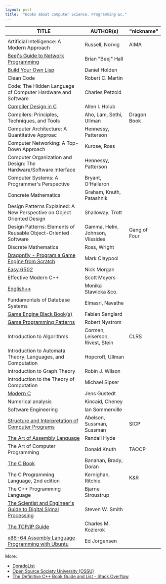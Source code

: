 ```yaml
---
layout: post
title:  "Books about Computer Science, Programming &c."
---
```


| TITLE | AUTHOR(s) | "nickname"
|--|--|--|
||
| Artificial Intelligence: A Modern Approach                               | Russell, Norvig                  | AIMA
| [Beej's Guide to Network Programming][Beej]                              | Brian "Beej" Hall                |
| [Build Your Own Lisp][Lisp]                                              | Daniel Holden                    |
| Clean Code                                                               | Robert C. Martin                 |
| Code: The Hidden Language of Computer Hardware and Software              | Charles Petzold                  |
| [Compiler Design in C][Holub]                                            | Allen I. Holub                   |
| Compilers: Principles, Techniques, and Tools                             | Aho, Lam, Sethi, Ullman          | Dragon Book
| Computer Architecture: A Quantitative Approac                            | Hennessy, Patterson              |
| Computer Networking: A Top-Down Approach                                 | Kurose, Ross                     |
| Computer Organization and Design: The Hardware/Software Interface        | Hennessy, Patterson              |
| Computer Systems: A Programmer's Perspective                             | Bryant, O'Hallaron               |
| Concrete Mathematics                                                     | Graham, Knuth, Patashnik         |
| Design Patterns Explained: A New Perspective on Object Oriented Design   | Shalloway, Trott                 |
| Design Patterns: Elements of Reusable Object-Oriented Software           | Gamma, Helm, Johnson, Vlissides  | Gang of Four
| Discrete Mathematics                                                     | Ross, Wright                     |
| [Dragonfly - Program a Game Engine from Scratch][Dragon]                 | Mark Claypool                    |
| [Easy 6502][6502]                                                        | Nick Morgan                      |
| Effective Modern C++                                                     | Scott Meyers                     |
| [English++][Epp]                                                         | Monika Stawicka &co.             |
| Fundamentals of Database Systems                                         | Elmasri, Navathe                 |
| [Game Engine Black Book(s)][GEBB]                                        | Fabien Sanglard                  |
| [Game Programming Patterns][GamPat]                                      | Robert Nystrom                   |
| Introduction to Algorithms                                               | Cormen, Leiserson, Rivest, Stein | CLRS
| Introduction to Automata Theory, Languages, and Computation              | Hopcroft, Ullman                 |
| Introduction to Graph Theory                                             | Robin J. Wilson                  |
| Introduction to the Theory of Computation                                | Michael Sipser                   |
| [Modern C][Jens]                                                         | Jens Gustedt                     |
| Numerical analysis                                                       | Kincaid, Cheney                  |
| Software Engineering                                                     | Ian Sommerville                  |
| [Structure and Interpretation of Computer Programs][SICP]                | Abelson, Sussman, Sussman        | SICP
| [The Art of Assembly Language][ArtAsm]                                   | Randall Hyde                     |
| The Art of Computer Programming                                          | Donald Knuth                     | TAOCP
| [The C Book][TheC]                                                       | Banahan, Brady, Doran            |
| The C Programming Language, 2nd edition                                  | Kernighan, Ritchie               | K&R
| The C++ Programming Language                                             | Bjarne Stroustrup                |
| [The Scientist and Engineer's Guide to Digital Signal Processing][Smith] | Steven W. Smith                  |
| [The TCP/IP Guide][TCP]                                                  | Charles M. Kozierok              |
| [x86-64 Assembly Language Programming with Ubuntu][JorAsm]               | Ed Jorgensen                     |

More:
  * [DoradoList](https://www.doradolist.com/)
  * [Open Source Society University (OSSU)](https://github.com/ossu)
  * [The Definitive C++ Book Guide and List - Stack Overflow](https://stackoverflow.com/a/388282/10247460)


[6502]:   https://skilldrick.github.io/easy6502/
[ArtAsm]: https://www.plantation-productions.com/Webster/www.artofasm.com/index.html
[Beej]:   http://www.beej.us/guide/bgnet/
[Dragon]: https://dragonfly.wpi.edu/book/
[Epp]:    https://englishplusplus.jcj.uj.edu.pl/
[GamPat]: https://gameprogrammingpatterns.com/
[GEBB]:   https://fabiensanglard.net/gebb/
[Holub]:  https://holub.com/compiler
[Jens]:   https://gustedt.gitlabpages.inria.fr/modern-c/
[JorAsm]: http://www.egr.unlv.edu/~ed/assembly64.pdf
[Lisp]:   http://www.buildyourownlisp.com
[SICP]:   https://mitp-content-server.mit.edu/books/content/sectbyfn/books_pres_0/6515/sicp.zip/index.html
[Smith]:  https://www.dspguide.com/pdfbook.htm
[TCP]:    http://www.tcpipguide.com/free/t_toc.htm
[TheC]:   https://publications.gbdirect.co.uk/c_book/
